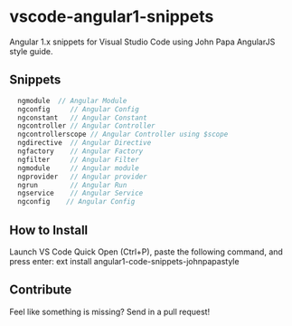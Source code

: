 # vscode-angular1-snippets
Angular 1.x snippets for Visual Studio Code using John Papa AngularJS style guide.

## Snippets
```javascript
  ngmodule  // Angular Module
  ngconfig     // Angular Config
  ngconstant   // Angular Constant
  ngcontroller // Angular Controller
  ngcontrollerscope // Angular Controller using $scope
  ngdirective  // Angular Directive
  ngfactory    // Angular Factory
  ngfilter     // Angular Filter
  ngmodule     // Angular module
  ngprovider   // Angular provider
  ngrun        // Angular Run
  ngservice    // Angular Service
  ngconfig    // Angular Config
```
## How to Install
Launch VS Code Quick Open (Ctrl+P), paste the following command, and press enter:
ext install angular1-code-snippets-johnpapastyle

## Contribute
Feel like something is missing? 
Send in a pull request!
